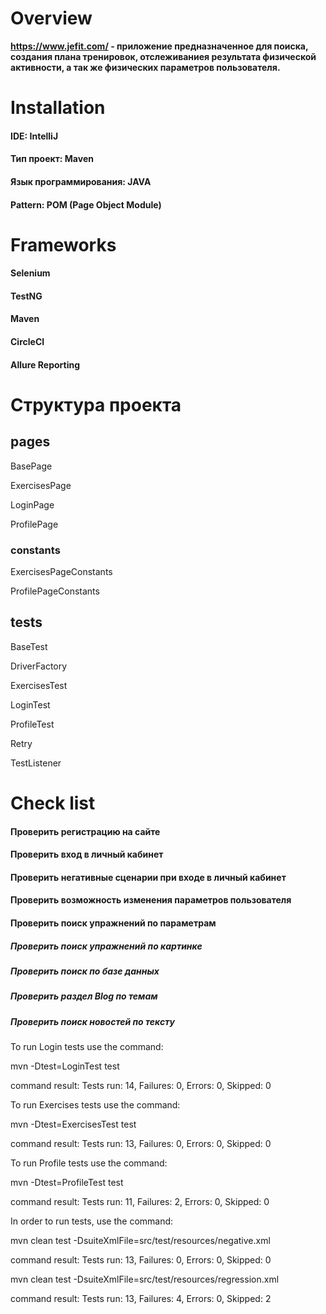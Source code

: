# **Overview**

**https://www.jefit.com/ - приложение предназначенное для поиска, создания плана тренировок, 
отслеживаниея результата физической активности, а так же физических параметров пользователя.**

# **Installation**

#### IDE: IntelliJ

#### Тип проект: Maven

#### Язык программирования: JAVA

#### Pattern: POM (Page Object Module)

# **Frameworks**

#### Selenium

#### TestNG

#### Maven

#### CircleCI

#### Allure Reporting

# **Структура проекта**

## **pages**

BasePage

ExercisesPage

LoginPage

ProfilePage

### **constants**

ExercisesPageConstants

ProfilePageConstants

## **tests**

BaseTest

DriverFactory

ExercisesTest

LoginTest

ProfileTest

Retry

TestListener

# **Check list**

#### Проверить регистрацию на сайте

#### Проверить вход в личный кабинет

#### Проверить негативные сценарии при входе в личный кабинет

#### Проверить возможность изменения параметров пользователя

#### Проверить поиск упражнений по параметрам

##### Проверить поиск упражнений по картинке

##### Проверить поиск по базе данных

##### Проверить раздел Blog по темам

##### Проверить поиск новостей по тексту

To run Login tests use the command:

mvn -Dtest=LoginTest test

command result: Tests run: 14, Failures: 0, Errors: 0, Skipped: 0

To run Exercises tests use the command:

mvn -Dtest=ExercisesTest test

command result: Tests run: 13, Failures: 0, Errors: 0, Skipped: 0

To run Profile tests use the command:

mvn -Dtest=ProfileTest test

command result: Tests run: 11, Failures: 2, Errors: 0, Skipped: 0

In order to run tests, use the command:

mvn clean test -DsuiteXmlFile=src/test/resources/negative.xml

command result: Tests run: 13, Failures: 0, Errors: 0, Skipped: 0

mvn clean test -DsuiteXmlFile=src/test/resources/regression.xml

command result: Tests run: 13, Failures: 4, Errors: 0, Skipped: 2

